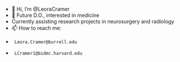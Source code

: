 - 👋 Hi, I’m @LeoraCramer
- 👀 Future D.O., interested in medicine
- Currently assisting research projects in neurosurgery and radiology
- 📫 How to reach me:
-      Leora.Cramer@burrell.edu
-      LCramer1@bidmc.harvard.edu

<!---
LeoraCramer/LeoraCramer is a ✨ special ✨ repository because its `README.md` (this file) appears on your GitHub profile.
You can click the Preview link to take a look at your changes.
--->
